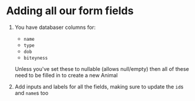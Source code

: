 # Adding all our form fields

1. You have databaser columns for:
    - `name`
    - `type`
    - `dob`
    - `biteyness`

    Unless you've set these to nullable (allows null/empty) then all of these need to be filled in to create a new Animal

1. Add inputs and labels for all the fields, making sure to update the `id`s and `name`s too
